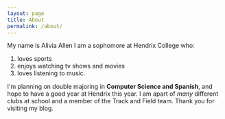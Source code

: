 ```yaml
---
layout: page
title: About
permalink: /about/
---
```


My name is Alivia Allen 
I am a sophomore at Hendrix College who: 
1. loves sports
2. enjoys watching tv shows and movies
3. loves listening to music. 


I'm planning on double majoring in **Computer Science and Spanish**, and hope to have a good year at Hendrix this year. I am apart of *many* different clubs at school and a member of the Track and Field team. Thank you for visiting my blog.

